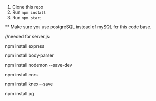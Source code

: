 1. Clone this repo
2. Run `npm install`
3. Run `npm start`

** Make sure you use postgreSQL instead of mySQL for this code base.

//needed for server.js:

npm install express

npm install body-parser

npm install nodemon --save-dev

npm install cors

npm install knex --save

npm install pg

